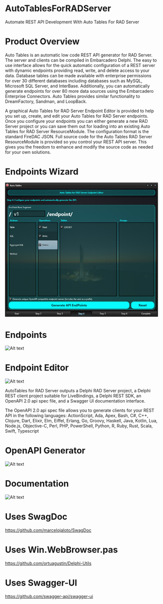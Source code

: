 # AutoTablesForRADServer
Automate REST API Development With Auto Tables For RAD Server

# Product Overview
Auto Tables is an automatic low code REST API generator for RAD Server. The server and clients can be compiled in Embarcadero Delphi. The easy to use interface allows for the quick automatic configuration of a REST server with dynamic endpoints providing read, write, and delete access to your data. Database tables can be made available with enterprise permissions for over 30 different databases including databases such as MySQL, Microsoft SQL Server, and InterBase. Additionally, you can automatically generate endpoints for over 80 more data sources using the Embarcadero Enterprise Connectors. Auto Tables provides similar functionality to DreamFactory, Sandman, and LoopBack.

A graphical Auto Tables for RAD Server Endpoint Editor is provided to help you set up, create, and edit your Auto Tables for RAD Server endpoints. Once you configure your endpoints you can either generate a new RAD Server project or you can save them out for loading into an existing Auto Tables for RAD Server ResourceModule. The configuration format is the standard FireDAC JSON.
Full source code for the Auto Tables RAD Server ResourceModule is provided so you control your REST API server. This gives you the freedom to enhance and modify the source code as needed for your own solutions.

# Endpoints Wizard
![Alt text](Screenshots/endpoints_wizard.jpg?raw=true "Endpoints wizard")

# Endpoints
![Alt text](Screenshots/endpoints.jpg?raw=true "Endpoints")

# Endpoint Editor
![Alt text](Screenshots/endpoint_editor.jpg?raw=true "Endpoint Editor")

AutoTables for RAD Server outputs a Delphi RAD Server project, a Delphi REST client project suitable for LiveBindings, a Delphi REST SDK, an OpenAPI 2.0 api spec file, and a Swagger UI documentation interface.

The OpenAPI 2.0 api spec file allows you to generate clients for your REST API in the following languages:
ActionScript, Ada, Apex, Bash, C#, C++, Clojure, Dart, Elixir, Elm, Eiffel, Erlang, Go, Groovy, Haskell, Java, Kotlin, Lua, Node.js, Objective-C, Perl, PHP, PowerShell, Python, R, Ruby, Rust, Scala, Swift, Typescript

# OpenAPI Generator
![Alt text](Screenshots/openapi.jpg?raw=true "OpenAPI Generator")

# Documentation
![Alt text](Screenshots/docs.jpg?raw=true "Documentation")


# Uses SwagDoc
https://github.com/marcelojaloto/SwagDoc

# Uses Win.WebBrowser.pas
https://github.com/ortuagustin/Delphi-Utils

# Uses Swagger-UI
https://github.com/swagger-api/swagger-ui


